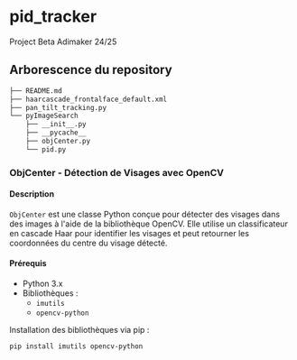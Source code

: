 # pid_tracker
Project Beta Adimaker 24/25


## Arborescence du repository
```bash
├── README.md
├── haarcascade_frontalface_default.xml
├── pan_tilt_tracking.py
└── pyImageSearch
    ├── __init__.py
    ├── __pycache__
    ├── objCenter.py
    └── pid.py
```

### ObjCenter - Détection de Visages avec OpenCV

#### Description
`ObjCenter` est une classe Python conçue pour détecter des visages dans des images à l'aide de la bibliothèque OpenCV. Elle utilise un classificateur en cascade Haar pour identifier les visages et peut retourner les coordonnées du centre du visage détecté.

#### Prérequis
- Python 3.x
- Bibliothèques :
  - `imutils`
  - `opencv-python`

Installation des bibliothèques via pip :

```bash
pip install imutils opencv-python
```
